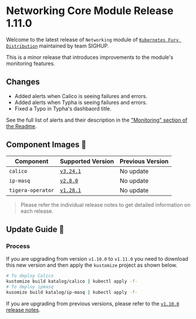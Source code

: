 # Networking Core Module Release 1.11.0

Welcome to the latest release of `Networking` module of [`Kubernetes Fury Distribution`](https://github.com/sighupio/fury-distribution) maintained by team SIGHUP.

This is a minor release that introduces improvements to the module's monitoring features.

## Changes

- Added alerts when Calico is seeing failures and errors.
- Added alerts when Typha is seeing failures and errors.
- Fixed a Typo in Typha's dashbaord title.

See the full list of alerts and their description in the ["Monitoring" section of the Readme](https://github.com/sighupio/fury-kubernetes-networking/tree/v1.11.0#monitoring).

## Component Images 🚢

| Component         | Supported Version                                                                | Previous Version |
| ----------------- | -------------------------------------------------------------------------------- | ---------------- |
| `calico`          | [`v3.24.1`](https://projectcalico.docs.tigera.io/archive/v3.24/release-notes/)   | No update        |
| `ip-masq`         | [`v2.8.0`](https://github.com/kubernetes-sigs/ip-masq-agent/releases/tag/v2.5.0) | No update        |
| `tigera-operator` | [`v1.28.1`](https://github.com/tigera/operator/releases/tag/v1.28.2)             | No update        |

> Please refer the individual release notes to get detailed information on each release.

## Update Guide 🦮

### Process

If you are upgrading from version `v1.10.0` to `v1.11.0` you need to download this new version and then apply the `kustomize` project as shown below.

```bash
# To deploy Calico
kustomize build katalog/calico | kubectl apply -f-
# To deploy ipmasq
kusomize build katalog/ip-masq | kubectl apply -f-
```

If you are upgrading from previous versions, please refer to the [`v1.10.0` release notes](https://github.com/sighupio/fury-kubernetes-networking/releases/tag/v1.10.0).
